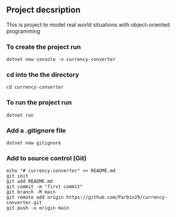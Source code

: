 ## Project decsription
This is project to model real world situations with object-oriented programming

### To create the project run
```
dotnet new console -n currency-converter

```

### cd into the the directory
```
cd currency-converter
```

### To run the project run

```
dotnet run
```

### Add a .gitignore file
```
dotnet new gitignore
```

### Add to source control (Git)
```
echo "# currency-converter" >> README.md
git init
git add README.md
git commit -m "first commit"
git branch -M main
git remote add origin https://github.com/Parbin29/currency-converter.git
git push -u origin main
```